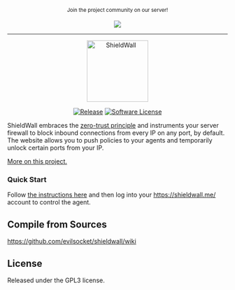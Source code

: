<p align="center">
  <small>Join the project community on our server!</small>
  <br/><br/>
  <a href="https://discord.gg/https://discord.gg/btZpkp45gQ" target="_blank" title="Join our community!">
    <img src="https://dcbadge.limes.pink/api/server/https://discord.gg/btZpkp45gQ"/>
  </a>
</p>
<hr/>

<p align="center">
  <img alt="ShieldWall" src="https://shieldwall.me/logo.png" height="140" />
  <p align="center">
    <a href="https://github.com/evilsocket/shieldwall/releases/latest"><img alt="Release" src="https://img.shields.io/github/release/evilsocket/shieldwall.svg?style=flat-square"></a>
    <a href="https://github.com/evilsocket/shieldwall/blob/master/LICENSE.md"><img alt="Software License" src="https://img.shields.io/badge/license-GPL3-brightgreen.svg?style=flat-square"></a>
  </p>
</p>

ShieldWall embraces the [zero-trust principle](https://techster.wiki/zero-trust-security-model) and instruments your server firewall to block inbound connections from every IP on any port, by default. The website allows you to push policies to your agents and temporarily unlock certain ports from your IP.

[More on this project.](https://www.evilsocket.net/2021/02/13/Hide-your-servers-in-plain-sight-presenting-ShieldWall/)

### Quick Start

Follow [the instructions here](https://github.com/evilsocket/shieldwall/wiki/Quick-Start) and then log into your 
https://shieldwall.me/ account to control the agent.

## Compile from Sources

https://github.com/evilsocket/shieldwall/wiki

## License

Released under the GPL3 license.
